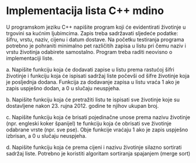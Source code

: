 # Implementacija lista C++ mdino

U programskom jeziku C++ napišite program koji će evidentirati životinje u trgovini sa kućnim ljubimcima. Zapis treba sadržavati sljedeće podatke: šifru, vrstu, naziv, cijenu i datum dostave. Na početku testiranja programa potrebno je pohraniti minimalno pet različitih zapisa u listu pri čemu naziv i vrstu životinja odabirete samostalno. Program treba raditi neovisno o implementaciji liste.

a. Napišite funkciju koja će dodavati zapise u listu prema rastućoj šifri životinje i funkciju koja će ispisati sadržaj liste počevši od šifre životinje koja je posljednja dodana. Funkcija za dodavanje zapisa u listu vraća 1 ako je zapis uspješno dodan, a 0 u slučaju neuspjeha.

b. Napišite funkciju koja će pretražiti listu te ispisati sve životinje koje su dostavljene nakon 23. rujna 2012. godine te njihov ukupan broj.

c. Napišite funkciju koja će brisati pojedinačne unose prema nazivu životinje (npr. engleski koker španijel) te funkciju koja će obrisati sve životinje odabrane vrste (npr. sve pse). Obje funkcije vraćaju 1 ako je zapis uspješno izbrisan, a 0 u slučaju neuspjeha.

d. Napišite funkciju koja će prema cijeni i nazivu životinje silazno sortirati sadržaj liste. Potrebno je koristiti algoritam sortiranja spajanjem (merge sort)

